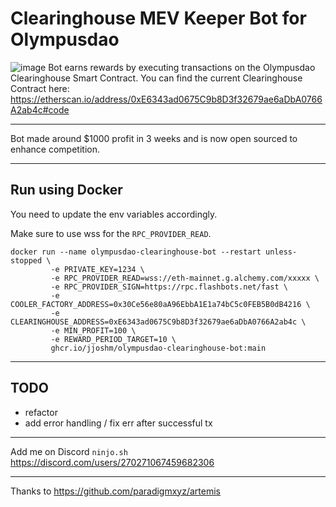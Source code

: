 # Clearinghouse MEV Keeper Bot for Olympusdao
![image](https://github.com/jjoshm/olympusdao-liquidation-bot/assets/39901876/7a2e6964-44a6-4c24-b7ae-7d195a41011e)
Bot earns rewards by executing transactions on the Olympusdao Clearinghouse Smart Contract.
You can find the current Clearinghouse Contract here: https://etherscan.io/address/0xE6343ad0675C9b8D3f32679ae6aDbA0766A2ab4c#code

---

Bot made around $1000 profit in 3 weeks and is now open sourced to enhance competition.

---

## Run using Docker
You need to update the env variables accordingly.

Make sure to use wss for the `RPC_PROVIDER_READ`.

```
docker run --name olympusdao-clearinghouse-bot --restart unless-stopped \
         -e PRIVATE_KEY=1234 \
         -e RPC_PROVIDER_READ=wss://eth-mainnet.g.alchemy.com/xxxxx \
         -e RPC_PROVIDER_SIGN=https://rpc.flashbots.net/fast \
         -e COOLER_FACTORY_ADDRESS=0x30Ce56e80aA96EbbA1E1a74bC5c0FEB5B0dB4216 \
         -e CLEARINGHOUSE_ADDRESS=0xE6343ad0675C9b8D3f32679ae6aDbA0766A2ab4c \
         -e MIN_PROFIT=100 \
         -e REWARD_PERIOD_TARGET=10 \
         ghcr.io/jjoshm/olympusdao-clearinghouse-bot:main
```


---

## TODO
- refactor
- add error handling / fix err after successful tx
  
---

Add me on Discord `ninjo.sh` https://discord.com/users/270271067459682306

---

Thanks to https://github.com/paradigmxyz/artemis
